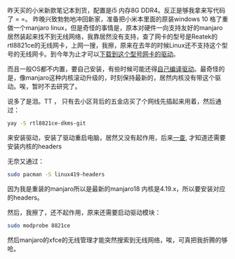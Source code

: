 
昨天买的小米新款笔记本到货，配置是i5 内存8G DDR4。反正是够我拿来写代码了 = =。 昨晚兴致勃勃地冲回新家，准备把小米本里面的原装windows 10 格了重做一个manjaro linux，但是奇怪的事情是，原本对硬件一向支持友好的manjaro居然装起来找不到无线网络，我靠居然没有支持，查了网卡的型号是Reatek的rtl8821ce的无线网卡，上网一搜，我擦，原来在去年的时候Linux还不支持这个型号的无线网卡。到今年为止才可以[下载到这个型号网卡的驱动](https://ask.csdn.net/questions/662758)。

而且一般OS都不内置，要自己安装，有些时候可能还得[自己编译驱动](https://blog.csdn.net/qq_33042187/article/details/80462412)。最奇怪的是，像manjaro这种内核滚动升级的，时刻保持最新的，居然内核没有带这个驱动。唉，暂时不去研究了。

说多了是泪。TT ， 只有去小区背后的五金店买了个网线先插起来用着，然后通过：

```bash
yay -S rtl8821ce-dkms-git
```

来安装驱动，安装了驱动重启电脑，居然又没有起作用，后来[一查](https://forum.manjaro.org/t/wifi-adapter-not-working/65463), 才知道还需要安装内核的headers

无奈又通过：

```bash
sudo pacman -S linux419-headers
```

因为我是重装的manjaro所以是最新的manjaro18  内核是4.19.x，所以要安装对应的headers。

然后，我擦了，还不起作用，原来还需要启动驱动模块：

```bash
sudo modprobe 8821ce
```

然后manjaro的xfce的无线管理才能突然搜索到无线网络，唉，可真把我折腾的够呛。

